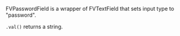 FVPasswordField is a wrapper of FVTextField that sets input type to "password". 

```.val()``` returns a string.